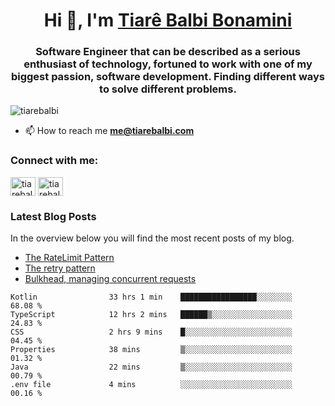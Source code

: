 

<h1 align="center">Hi 👋, I'm <a href="https://tiarebalbi.com?utm_source=github&utm_medium=profile&utm_campaign=github_profile">Tiarê Balbi Bonamini</a></h1>

<h3 align="center">Software Engineer that can be described as a serious enthusiast of technology, fortuned to work with one of my biggest passion, software development. Finding different ways to solve different problems.</h3>

<p align="left"> <img src="https://komarev.com/ghpvc/?username=tiarebalbi" alt="tiarebalbi" /> </p>

- 📫 How to reach me **me@tiarebalbi.com**

<p align="left">
<h3 align="left">Connect with me:</h3>
<a href="https://twitter.com/tiarebalbi" target="blank"><img align="center" src="https://cdn.jsdelivr.net/npm/simple-icons@3.0.1/icons/twitter.svg" alt="tiarebalbi" height="30" width="40" /></a>
<a href="https://instagram.com/tiarebalbi" target="blank"><img align="center" src="https://cdn.jsdelivr.net/npm/simple-icons@3.0.1/icons/instagram.svg" alt="tiarebalbi" height="30" width="40" /></a>
</p>

### Latest Blog Posts

In the overview below you will find the most recent posts of my blog.

* [The RateLimit Pattern](https://tiarebalbi.com/article/week-4-the-rate-limit-pattern?utm_source=github&utm_medium=profile&utm_campaign=github_profile)
* [The retry pattern](https://tiarebalbi.com/article/week-3-the-retry-pattern?utm_source=github&utm_medium=profile&utm_campaign=github_profile)
* [Bulkhead, managing concurrent requests](https://tiarebalbi.com/article/week-2-bulkhead-managing-concurrent-requests?utm_source=github&utm_medium=profile&utm_campaign=github_profile)

<!--START_SECTION:waka-->

```text
Kotlin                33 hrs 1 min    █████████████████░░░░░░░░   68.08 %
TypeScript            12 hrs 2 mins   ██████▒░░░░░░░░░░░░░░░░░░   24.83 %
CSS                   2 hrs 9 mins    █░░░░░░░░░░░░░░░░░░░░░░░░   04.45 %
Properties            38 mins         ▒░░░░░░░░░░░░░░░░░░░░░░░░   01.32 %
Java                  22 mins         ▒░░░░░░░░░░░░░░░░░░░░░░░░   00.79 %
.env file             4 mins          ░░░░░░░░░░░░░░░░░░░░░░░░░   00.16 %
```

<!--END_SECTION:waka-->

